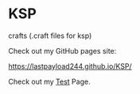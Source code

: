 # KSP
crafts (.craft files for ksp)

Check out my GitHub pages site:

https://lastpayload244.github.io/KSP/


Check out my [Test](Test) Page.
